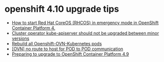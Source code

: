 # openshift 4.10 upgrade tips

- [How to start Red Hat CoreOS (RHCOS) in emergency mode in OpenShift Container Platform 4.](https://access.redhat.com/solutions/5500131)
- [Cluster operator kube-apiserver should not be upgraded between minor versions](https://access.redhat.com/solutions/6694821)
- [Rebuild all Openshift-OVN-Kubernetes pods](https://access.redhat.com/solutions/6449381)
- [[OVN] no route to host for POD to POD communication](https://access.redhat.com/solutions/6810011)
- [Preparing to upgrade to OpenShift Container Platform 4.9](https://access.redhat.com/articles/6329921)